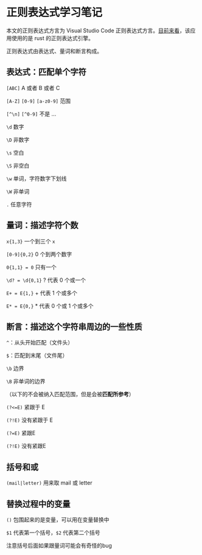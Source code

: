 # 正则表达式学习笔记

本文的正则表达式方言为 Visual Studio Code 正则表达式方言。[目前来看](https://stackoverflow.com/questions/42179046/what-flavor-of-regex-does-visual-studio-code-use/42184299#42184299)，该应用使用的是 rust 的正则表达式引擎。


正则表达式由表达式、量词和断言构成。

## 表达式：匹配单个字符

`[ABC]` A 或者 B 或者 C

`[A-Z]` `[0-9]` `[a-z0-9]` 范围

`[^\n]` `[^0-9]` 不是 ...

`\d` 数字

`\D` 非数字

`\s` 空白

`\S` 非空白

`\w` 单词，字符数字下划线

`\W`  非单词

`.` 任意字符

## 量词：描述字符个数

`x{1,3}` 一个到三个 `x`

`[0-9]{0,2}` 0 个到两个数字

`0{1,1} = 0` 只有一个

`\d? = \d{0,1}` ? 代表 0 个或一个

`E+ = E{1,}` + 代表 1 个或多个

`E* = E{0,}` * 代表 0 个或 1 个或多个

## 断言：描述这个字符串周边的一些性质

`^`：从头开始匹配（文件头）

`$`：匹配到末尾（文件尾）

`\b` 边界

`\B` 非单词的边界

（以下的不会被纳入匹配范围，但是会被**匹配所参考**）


`(?<=E)` 紧跟于 E

`(?!E)` 没有紧跟于 E

`(?=E)` 紧跟E

`(?!E)` 没有紧跟E

## 括号和或

`(mail|letter)` 用来取 mail 或 letter

## 替换过程中的变量

`()` 包围起来的是变量，可以用在变量替换中

`$1` 代表第一个括号，`$2` 代表第二个括号

注意括号后面如果跟量词可能会有奇怪的bug